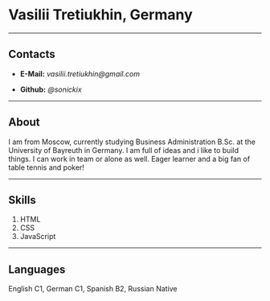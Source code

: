 # Vasilii Tretiukhin, Germany
****
## Contacts
* **E-Mail:**  _vasilii.tretiukhin@gmail.com_


* **Github:**  _@sonickix_
****
## About
I am from Moscow, currently studying Business Administration B.Sc. at the University of Bayreuth in Germany. I am full of ideas and i like to build things. I can work in team or alone as well. Eager learner and a big fan of table tennis and poker!
*****
## Skills
1. HTML
2. CSS
3. JavaScript
***
## Languages
English C1, German C1, Spanish B2, Russian Native
